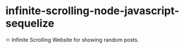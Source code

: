 # infinite-scrolling-node-javascript-sequelize
♾ Infinite Scrolling Website for showing random posts.

